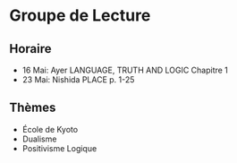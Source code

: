 # Groupe de Lecture

## Horaire

- 16 Mai: Ayer LANGUAGE, TRUTH AND LOGIC Chapitre 1 
- 23 Mai: Nishida PLACE p. 1-25 


## Thèmes

- École de Kyoto
- Dualisme
- Positivisme Logique 
